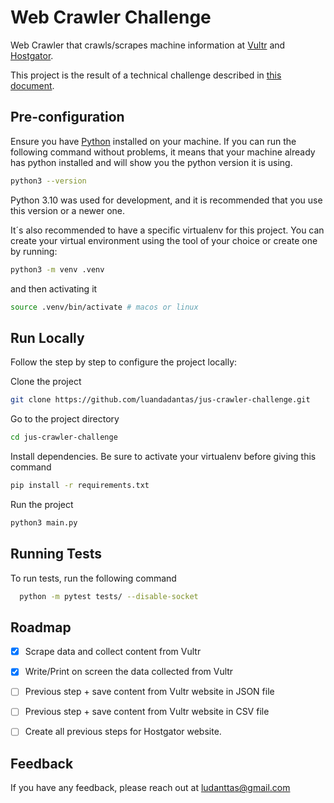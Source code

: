 # Web Crawler Challenge

Web Crawler that crawls/scrapes machine information at [Vultr](https://www.vultr.com/products/bare-metal/#pricing) and [Hostgator](https://www.hostgator.com/vps-hosting).

This project is the result of a technical challenge described in [this document](challenge_description.md).


## Pre-configuration

Ensure you have [Python](https://www.python.org/downloads/) installed on your machine. If you can run the following command without problems, it means that your machine already has python installed and will show you the python version it is using.

```bash
python3 --version
```

Python 3.10 was used for development, and it is recommended that you use this version or a newer one.

It´s also recommended to have a specific virtualenv for this project. You can create your virtual environment using the tool of your choice or create one by running:

```bash
python3 -m venv .venv
```

and then activating it
```bash
source .venv/bin/activate # macos or linux
```


## Run Locally
Follow the step by step to configure the project locally:

Clone the project

```bash
git clone https://github.com/luandadantas/jus-crawler-challenge.git
```

Go to the project directory

```bash
cd jus-crawler-challenge
```

Install dependencies. Be sure to activate your virtualenv before giving this command

```bash
pip install -r requirements.txt
```

Run the project

```bash
python3 main.py
```

## Running Tests

To run tests, run the following command

```bash
  python -m pytest tests/ --disable-socket
```


## Roadmap

- [x] Scrape data and collect content from Vultr
- [x] Write/Print on screen the data collected from Vultr
- [ ] Previous step + save content from Vultr website in JSON file
- [ ] Previous step + save content from Vultr website in CSV file
- [ ] Create all previous steps for Hostgator website.


## Feedback

If you have any feedback, please reach out at ludanttas@gmail.com
